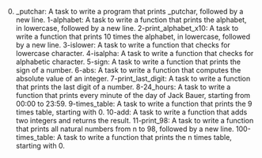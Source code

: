 0. _putchar: A task to write a program that prints _putchar, followed by a new line.
1-alphabet: A task to write a function that prints the alphabet, in lowercase, followed by a new line.
2-print_alphabet_x10: A task to write a function that prints 10 times the alphabet, in lowercase, followed by a new line.
3-islower: A task to write a function that checks for lowercase character.
4-isalpha: A task to write a function that checks for alphabetic character.
5-sign: A task to write a function that prints the sign of a number.
6-abs: A task to write a function that computes the absolute value of an integer.
7-print_last_digit: A task to write a function that prints the last digit of a number.
8-24_hours: A task to write a function that prints every minute of the day of Jack Bauer, starting from 00:00 to 23:59.
9-times_table: A task to write a function that prints the 9 times table, starting with 0.
10-add: A task to write a function that adds two integers and returns the result.
11-print_98: A task to write a function that prints all natural numbers from n to 98, followed by a new line.
100-times_table: A task to write a function that prints the n times table, starting with 0.
